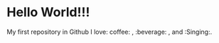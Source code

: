 Hello World!!!
=============================

My first repository in Github
I love: coffee: , :beverage: , and :Singing:.
